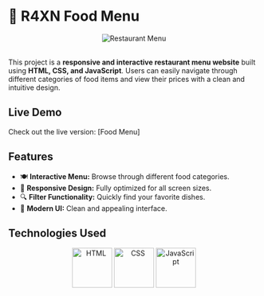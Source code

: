 # 🧬 R4XN Food Menu
<div align="center">
  <img src="https://github.com/um-xair/html-css-js-restaurant-menu-website/blob/main/img/main.jpg" alt="Restaurant Menu" />
</div>  

<br />

This project is a **responsive and interactive restaurant menu website** built using **HTML, CSS, and JavaScript**. Users can easily navigate through different categories of food items and view their prices with a clean and intuitive design.

## Live Demo  
Check out the live version: [Food Menu] 

## Features  
- 🍽️ **Interactive Menu:** Browse through different food categories.  
- 📱 **Responsive Design:** Fully optimized for all screen sizes.  
- 🔍 **Filter Functionality:** Quickly find your favorite dishes.  
- 🎨 **Modern UI:** Clean and appealing interface.  

## Technologies Used  
<p align="center">
  <img src="https://cdn.jsdelivr.net/gh/devicons/devicon/icons/html5/html5-original.svg" alt="HTML" width="80"/>
  <img src="https://cdn.jsdelivr.net/gh/devicons/devicon/icons/css3/css3-original.svg" alt="CSS" width="80"/>
  <img src="https://cdn.jsdelivr.net/gh/devicons/devicon/icons/javascript/javascript-original.svg" alt="JavaScript" width="80"/>
</p>
